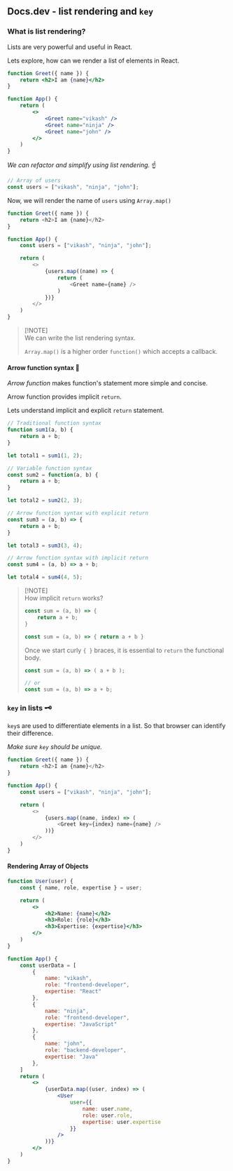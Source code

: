 ## Docs.dev - list rendering and `key`

### What is list rendering?
Lists are very powerful and useful in React.

Lets explore, how can we render a list of elements in React.

```jsx
function Greet({ name }) {
    return <h2>I am {name}</h2>
}

function App() {
    return (
        <>
            <Greet name="vikash" />
            <Greet name="ninja" />
            <Greet name="john" />
        </>
    )
}
```

*We can refactor and simplify using list rendering.* ☝️

```jsx
// Array of users
const users = ["vikash", "ninja", "john"];
```

Now, we will render the name of `users` using `Array.map()`
```js
function Greet({ name }) {
    return <h2>I am {name}</h2>
}

function App() {
    const users = ["vikash", "ninja", "john"];

    return (
        <>
            {users.map((name) => {
                return (
                    <Greet name={name} />
                )
            })}
        </>
    )
}
```
> [!NOTE]\
> We can write the list rendering syntax.
>
> `Array.map()` is a higher order `function()` which accepts a callback.

#### Arrow function syntax 💖
*Arrow function* makes function's statement more simple and concise.

Arrow function provides implicit `return`.

Lets understand implicit and explicit `return` statement.
```jsx
// Traditional function syntax
function sum1(a, b) {
    return a + b;
}

let total1 = sum1(1, 2);

// Variable function syntax
const sum2 = function(a, b) {
    return a + b;
}

let total2 = sum2(2, 3);
```
```jsx
// Arrow function syntax with explicit return
const sum3 = (a, b) => {
    return a + b;
}

let total3 = sum3(3, 4);

// Arrow function syntax with implicit return
const sum4 = (a, b) => a + b;

let total4 = sum4(4, 5);
```
> [!NOTE]\
> How implicit `return` works?
>
> ```jsx
> const sum = (a, b) => {
>     return a + b;
> }
> 
> const sum = (a, b) => { return a + b }
> ```
> Once we start curly `{ }` braces, it is essential to `return` the functional body.
> 
> ```jsx
> const sum = (a, b) => ( a + b );
> 
> // or
> const sum = (a, b) => a + b;
> ```

### `key` in lists 🗝️
`key`s are used to differentiate elements in a list. So that browser can identify their difference.

*Make sure `key` should be unique.*
```js
function Greet({ name }) {
    return <h2>I am {name}</h2>
}

function App() {
    const users = ["vikash", "ninja", "john"];

    return (
        <>
            {users.map((name, index) => (
                <Greet key={index} name={name} />
            ))}
        </>
    )
}
```

#### Rendering Array of Objects
```jsx
function User(user) {
    const { name, role, expertise } = user;

    return (
        <>
            <h2>Name: {name}</h2>
            <h3>Role: {role}</h3>
            <h3>Expertise: {expertise}</h3>
        </>
    )
}

function App() {
    const userData = [
        {
            name: "vikash",
            role: "frontend-developer",
            expertise: "React"
        },
        {
            name: "ninja",
            role: "frontend-developer",
            expertise: "JavaScript"
        },
        {
            name: "john",
            role: "backend-developer",
            expertise: "Java"
        },
    ]
    return (
        <>
            {userData.map((user, index) => (
                <User
                    user={{
                        name: user.name,
                        role: user.role,
                        expertise: user.expertise
                    }}
                />
            ))}
        </>
    )
}
```
